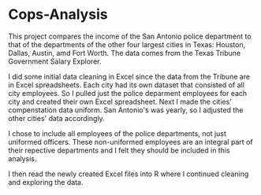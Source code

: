 # Cops-Analysis

This project compares the income of the San Antonio police department to that of the departments of the other four largest cities in Texas: Houston, Dallas, Austin, amd Fort Worth. The data comes from the Texas Tribune Government Salary Explorer.

I did some initial data cleaning in Excel since the data from the Tribune are in Excel spreadsheets. Each city had its own dataset that consisted of all city employees. So I pulled just the police deparment employees for each city and created their own Excel spreadsheet. Next I made the cities' compenstation data uniform. San Antonio's was yearly, so I adjusted the other cities' data accordingly.

I chose to include all employees of the police departments, not just uniformed officers. These non-uniformed employees are an integral part of their repective departments and I felt they should be included in this analysis.

I then read the newly created Excel files into R where I continued cleaning and exploring the data.
